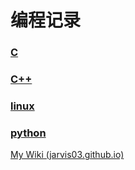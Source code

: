 # 编程记录

### [C](./c)

### [C++](./c_plusplus)

### [linux](./linux)

### [python](./python)





[My Wiki (jarvis03.github.io)](https://jarvis03.github.io/wiki/)
